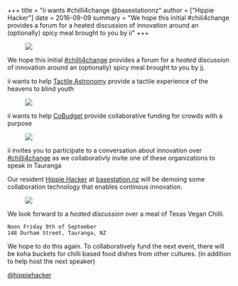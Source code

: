 +++
title = "ii wants #chilli4change @basestationnz"
author = ["Hippie Hacker"]
date = 2016-09-09
summary = "We hope this initial #chili4change provides a forum for a heated discussion of innovation around an (optionally) spicy meal brought to you by ii"
+++

<figure>
<img src="/images/2016/09/chilli4change-food.png" />
</figure>

We hope this initial [#chilli4change](https://twitter.com/hippiehacker/status/773276669020778497) provides a forum for a _heated_ discussion of innovation around an (optionally) spicy meal brought to you by [ii](http://blog.ii.delivery).

ii wants to help [Tactile Astronomy](https://twitter.com/tactileedu/status/772705366891048960) provide a tactile experience of the heavens to blind youth

<figure>
<img src="/images/2016/09/TactileAstronomy_640x290.jpg" />
</figure>

ii wants to help [CoBudget](https://docs.google.com/presentation/d/1ZQYKxhHwKuQGmOMPpoE8Eo0XMuw1yn55Bjgsh6-D0eQ/present?slide=id.p) provide collaborative funding for crowds with a purpose
<figure>
<img src="/images/2016/09/bucket-was-funded.png" />
</figure>

ii invites you to participate to a conversation about innovation over [#chilli4change](https://twitter.com/hashtag/chilli4change) as we collaborativly invite one of these organizations to speak in Tauranga

Our resident [Hippie Hacker](http://twitter.com/hippiehacker) at [basestation.nz](basestation.nz) will be demoing some collaboration technology that enables continous innovation. 
<figure class="oversized">
<img src="/images/2016/09/mindblown.jpg" />
</figure>

We look forward to a *heated discussion* over a meal of Texas Vegan Chilli.

```
Noon Friday 9th of September
148 Durham Street, Tauranga, NZ
```
We hope to do this again. To collaboratively fund the next event,
there will be koha buckets for chilli based food dishes from other cultures. (in addition to help host the next speaker)



[@hippiehacker](http://twitter.com/hippiehacker)




